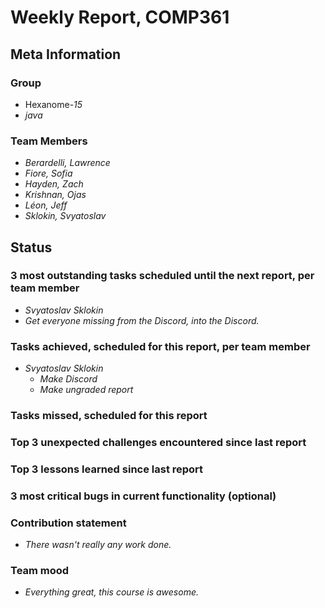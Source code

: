 # Weekly Report, COMP361

## Meta Information

### Group

 * Hexanome-*15*
 * *java*

### Team Members

 * *Berardelli, Lawrence*
 * *Fiore, Sofia*
 * *Hayden, Zach*
 * *Krishnan, Ojas*
 * *Léon, Jeff*
 * *Sklokin, Svyatoslav*

## Status

### 3 most outstanding tasks scheduled until the next report, per team member

 * *Svyatoslav Sklokin*
 *    *Get everyone missing from the Discord, into the Discord.*

### Tasks achieved, scheduled for this report, per team member

 * *Svyatoslav Sklokin*
   * *Make Discord*
   * *Make ungraded report*

### Tasks missed, scheduled for this report



### Top 3 unexpected challenges encountered since last report



### Top 3 lessons learned since last report



### 3 most critical bugs in current functionality (optional)



### Contribution statement

 * *There wasn't really any work done.*

### Team mood

 * *Everything great, this course is awesome.*
